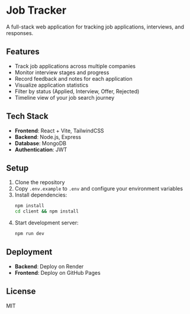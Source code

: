 # Job Tracker

A full-stack web application for tracking job applications, interviews, and responses.

## Features

- Track job applications across multiple companies
- Monitor interview stages and progress
- Record feedback and notes for each application
- Visualize application statistics
- Filter by status (Applied, Interview, Offer, Rejected)
- Timeline view of your job search journey

## Tech Stack

- **Frontend**: React + Vite, TailwindCSS
- **Backend**: Node.js, Express
- **Database**: MongoDB
- **Authentication**: JWT

## Setup

1. Clone the repository
2. Copy `.env.example` to `.env` and configure your environment variables
3. Install dependencies:
   ```bash
   npm install
   cd client && npm install
   ```
4. Start development server:
   ```bash
   npm run dev
   ```

## Deployment

- **Backend**: Deploy on Render
- **Frontend**: Deploy on GitHub Pages

## License

MIT
